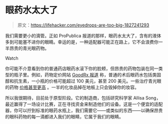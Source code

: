 # 眼药水太大了

> 原文：<https://lifehacker.com/eyedrops-are-too-big-1827241293>

我们需要更小的滴管。正如 ProPublica 报道的那样，眼药水太大了，含有的液体多到可能塞不进你的眼睛。幸运的是，一种适配器可能正在路上，它不会浪费你一半昂贵的青光眼药物。

Watch

你可能不介意看到你的普通药店眼药水滚下你的脸颊，但昂贵的药物包装在同一类型的瓶子里。例如，药物定价网站 [GoodRx 报道](https://www.goodrx.com/blog/eye-drops-expensive/) 称，普通的术后眼药水包括类固醇和抗生素，一小瓶的价格可能超过 100 美元，甚至 200 美元。一些治疗青光眼的药物 [价格甚至更高](https://www.goodrx.com/glaucoma/drugs) 。一半的化妆品掉在地板上只会毁掉你的妆容。

所以我很期待，目前处于原型阶段。它的制造商，包括研究科学家 Allisa Song，最近赢得了一场设计比赛，正在寻找资金来制造他们的设备。这是一个便宜的适配器，你可以拧到标准的眼药水瓶上，我们需要它——或类似的东西——以确保昂贵的眼科药物的每一滴都进入我们的眼睛，它属于我们的眼睛。
